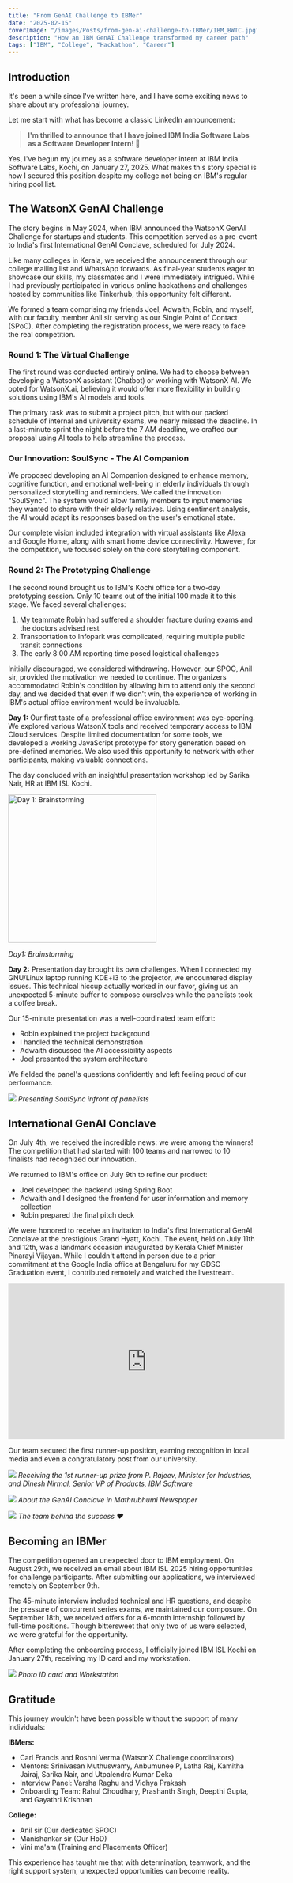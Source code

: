 ```yaml
---
title: "From GenAI Challenge to IBMer"
date: "2025-02-15"
coverImage: "/images/Posts/from-gen-ai-challenge-to-IBMer/IBM_BWTC.jpg"
description: "How an IBM GenAI Challenge transformed my career path"
tags: ["IBM", "College", "Hackathon", "Career"]
---
```


## Introduction

It's been a while since I've written here, and I have some exciting news to share about my professional journey.

Let me start with what has become a classic LinkedIn announcement:

> **I'm thrilled to announce that I have joined IBM India Software Labs as a Software Developer Intern! 🚀**

Yes, I've begun my journey as a software developer intern at IBM India Software Labs, Kochi, on January 27, 2025. What makes this story special is how I secured this position despite my college not being on IBM's regular hiring pool list.

## The WatsonX GenAI Challenge

The story begins in May 2024, when IBM announced the WatsonX GenAI Challenge for startups and students. This competition served as a pre-event to India's first International GenAI Conclave, scheduled for July 2024.

Like many colleges in Kerala, we received the announcement through our college mailing list and WhatsApp forwards. As final-year students eager to showcase our skills, my classmates and I were immediately intrigued. While I had previously participated in various online hackathons and challenges hosted by communities like Tinkerhub, this opportunity felt different.

We formed a team comprising my friends Joel, Adwaith, Robin, and myself, with our faculty member Anil sir serving as our Single Point of Contact (SPoC). After completing the registration process, we were ready to face the real competition.

### Round 1: The Virtual Challenge

The first round was conducted entirely online. We had to choose between developing a WatsonX assistant (Chatbot) or working with WatsonX AI. We opted for WatsonX.ai, believing it would offer more flexibility in building solutions using IBM's AI models and tools.

The primary task was to submit a project pitch, but with our packed schedule of internal and university exams, we nearly missed the deadline. In a last-minute sprint the night before the 7 AM deadline, we crafted our proposal using AI tools to help streamline the process.

### Our Innovation: SoulSync - The AI Companion

We proposed developing an AI Companion designed to enhance memory, cognitive function, and emotional well-being in elderly individuals through personalized storytelling and reminders. We called the innovation "SoulSync". The system would allow family members to input memories they wanted to share with their elderly relatives. Using sentiment analysis, the AI would adapt its responses based on the user's emotional state.

Our complete vision included integration with virtual assistants like Alexa and Google Home, along with smart home device connectivity. However, for the competition, we focused solely on the core storytelling component.

### Round 2: The Prototyping Challenge

The second round brought us to IBM's Kochi office for a two-day prototyping session. Only 10 teams out of the initial 100 made it to this stage. We faced several challenges:

1. My teammate Robin had suffered a shoulder fracture during exams and the doctors advised rest
2. Transportation to Infopark was complicated, requiring multiple public transit connections
3. The early 8:00 AM reporting time posed logistical challenges

Initially discouraged, we considered withdrawing. However, our SPOC, Anil sir, provided the motivation we needed to continue. The organizers accommodated Robin's condition by allowing him to attend only the second day, and we decided that even if we didn't win, the experience of working in IBM's actual office environment would be invaluable.

**Day 1:** Our first taste of a professional office environment was eye-opening. We explored various WatsonX tools and received temporary access to IBM Cloud services. Despite limited documentation for some tools, we developed a working JavaScript prototype for story generation based on pre-defined memories. We also used this opportunity to network with other participants, making valuable connections.

The day concluded with an insightful presentation workshop led by Sarika Nair, HR at IBM ISL Kochi.

<img src="/images/Posts/from-gen-ai-challenge-to-IBMer/brainstorming-day1.jpg" alt="Day 1: Brainstorming" width="300px" height="auto">

_Day1: Brainstorming_

**Day 2:** Presentation day brought its own challenges. When I connected my GNU/Linux laptop running KDE+i3 to the projector, we encountered display issues. This technical hiccup actually worked in our favor, giving us an unexpected 5-minute buffer to compose ourselves while the panelists took a coffee break.

Our 15-minute presentation was a well-coordinated team effort:
- Robin explained the project background
- I handled the technical demonstration
- Adwaith discussed the AI accessibility aspects
- Joel presented the system architecture

We fielded the panel's questions confidently and left feeling proud of our performance.


![](/images/Posts/from-gen-ai-challenge-to-IBMer/presentation.jpg)
_Presenting SoulSync infront of panelists_

## International GenAI Conclave

On July 4th, we received the incredible news: we were among the winners! The competition that had started with 100 teams and narrowed to 10 finalists had recognized our innovation.

We returned to IBM's office on July 9th to refine our product:
- Joel developed the backend using Spring Boot
- Adwaith and I designed the frontend for user information and memory collection
- Robin prepared the final pitch deck

We were honored to receive an invitation to India's first International GenAI Conclave at the prestigious Grand Hyatt, Kochi. The event, held on July 11th and 12th, was a landmark occasion inaugurated by Kerala Chief Minister Pinarayi Vijayan. While I couldn't attend in person due to a prior commitment at the Google India office at Bengaluru for my GDSC Graduation event, I contributed remotely and watched the livestream.

<iframe width="560" height="315" src="https://www.youtube.com/embed/B0OYd-Bit2Y?si=X0yvaNVxIWJ1ZITv" title="YouTube video player" frameborder="0" allow="accelerometer; autoplay; clipboard-write; encrypted-media; gyroscope; picture-in-picture; web-share" referrerpolicy="strict-origin-when-cross-origin" allowfullscreen></iframe>

Our team secured the first runner-up position, earning recognition in local media and even a congratulatory post from our university.


![](/images/Posts/from-gen-ai-challenge-to-IBMer/genai-conclave.jpg)
_Receiving the 1st runner-up prize from P. Rajeev, Minister for Industries, and Dinesh Nirmal, Senior VP of Products, IBM Software_

![](/images/Posts/from-gen-ai-challenge-to-IBMer/news-paper-1.jpg)
_About the GenAI Conclave in Mathrubhumi Newspaper_

![](/images/Posts/from-gen-ai-challenge-to-IBMer/group-pic.jpg)
_The team behind the success ❤️_

## Becoming an IBMer

The competition opened an unexpected door to IBM employment. On August 29th, we received an email about IBM ISL 2025 hiring opportunities for challenge participants. After submitting our applications, we interviewed remotely on September 9th.

The 45-minute interview included technical and HR questions, and despite the pressure of concurrent series exams, we maintained our composure. On September 18th, we received offers for a 6-month internship followed by full-time positions. Though bittersweet that only two of us were selected, we were grateful for the opportunity.

After completing the onboarding process, I officially joined IBM ISL Kochi on January 27th, receiving my ID card and my workstation.

![](/images/Posts/from-gen-ai-challenge-to-IBMer/id-card-and-macbook.jpg)
_Photo ID card and Workstation_

## Gratitude

This journey wouldn't have been possible without the support of many individuals:

**IBMers:**
- Carl Francis and Roshni Verma (WatsonX Challenge coordinators)
- Mentors: Srinivasan Muthuswamy, Anbumunee P, Latha Raj, Kamitha Jairaj, Sarika Nair, and Utpalendra Kumar Deka
- Interview Panel: Varsha Raghu and Vidhya Prakash
- Onboarding Team: Rahul Choudhary, Prashanth Singh, Deepthi Gupta, and Gayathri Krishnan

**College:**
- Anil sir (Our dedicated SPOC)
- Manishankar sir (Our HoD)
- Vini ma'am (Training and Placements Officer)

This experience has taught me that with determination, teamwork, and the right support system, unexpected opportunities can become reality.